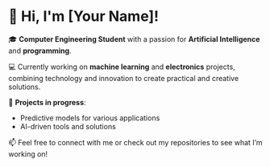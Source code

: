 # 👋 Hi, I'm [Your Name]!

🎓 **Computer Engineering Student** with a passion for **Artificial Intelligence** and **programming**.

💻 Currently working on **machine learning** and **electronics** projects, combining technology and innovation to create practical and creative solutions.

🚀 **Projects in progress**:
- Predictive models for various applications
- AI-driven tools and solutions

📫 Feel free to connect with me or check out my repositories to see what I’m working on!
